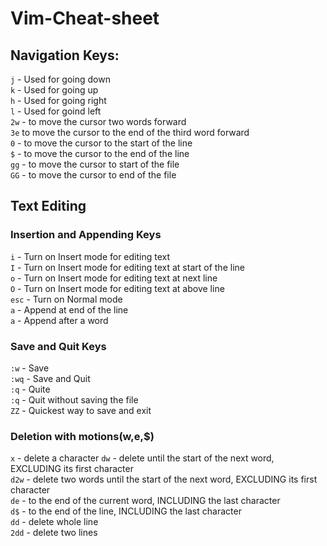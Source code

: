 # Vim-Cheat-sheet

## Navigation Keys:
`j` - Used for going down  
`k` - Used for going up  
`h` - Used for going right  
`l` - Used for goind left  
`2w` - to move the cursor two words forward  
`3e`  to move the cursor to the end of the third word forward  
`0` - to move the cursor to the start of the line  
`$` - to move the cursor to the end of the line  
`gg` - to move the cursor to start of the file  
`GG` - to move the cursor to end of the file  

## Text Editing
### Insertion and Appending Keys
`i`   - Turn on Insert mode for editing text  
`I`   - Turn on Insert mode for editing text at start of the line  
`o`   - Turn on Insert mode for editing text at next line  
`O`   - Turn on Insert mode for editing text at above line  
`esc` -  Turn on Normal mode  
`a` - Append at end of the line  
`a` - Append after a word  

### Save and Quit Keys
`:w` - Save  
`:wq` - Save and Quit  
`:q` - Quite  
`:q` - Quit without saving the file  
`ZZ` - Quickest way to save and exit  

### Deletion with motions(w,e,$)
`x` - delete a character
`dw` - delete until the start of the next word, EXCLUDING its first character  
`d2w` - delete two words until the start of the next word, EXCLUDING its first character  
`de` - to the end of the current word, INCLUDING the last character  
`d$` - to the end of the line, INCLUDING the last character  
`dd` - delete whole line  
`2dd` - delete two lines  
